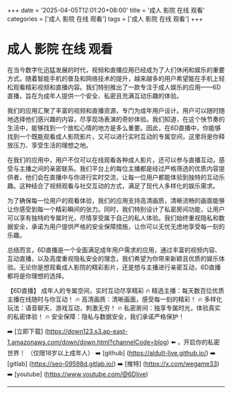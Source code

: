 +++
date = '2025-04-05T12:01:20+08:00'
title = '成人 影院 在线 观看'
categories = ['成人 影院 在线 观看']
tags = ['成人 影院 在线 观看']
+++

# 成人 影院 在线 观看

在当今数字化迅猛发展的时代，视频和直播应用已经成为了人们休闲和娱乐的重要方式。随着智能手机的普及和网络技术的提升，越来越多的用户希望能在手机上轻松观看精彩视频和直播内容。我们特别推出了一款专注于成人娱乐的应用——6D直播，旨在为成年人提供一个安全、私密且充满互动乐趣的体验。

我们的应用汇聚了丰富的视频和直播资源，专门为成年用户设计。用户可以随时随地选择他们感兴趣的内容，尽享现场表演的奇妙体验。我们知道，在这个快节奏的生活中，能够找到一个放松心情的地方是多么重要。因此，在6D直播中，你能够找到一个既能观看成人影院影片，又可以进行实时互动的专属空间，这里将是你释放压力、享受生活的理想之地。

在我们的应用中，用户不仅可以在线观看各种成人影片，还可以参与直播互动，感受与主播之间的亲密联系。我们平台上的每位主播都是经过严格筛选的优质内容提供者，他们会在直播中与你进行实时交流，让每一位用户都能体验到独特的互动乐趣。这种结合了视频观看与社交互动的方式，满足了现代人多样化的娱乐需求。

为了确保每一位用户的观看体验，我们的应用支持高清画质，清晰流畅的画面能够让你感受到每一个精彩瞬间的张力。同时，我们特别设计了私密房间功能，让用户可以享有独特的专属时光，尽情享受属于自己的私人体验。我们始终重视隐私和数据安全，承诺为用户提供严格的安全保障措施，让你可以无忧无虑地享受每一刻的乐趣。

总结而言，6D直播是一个全面满足成年用户需求的应用，通过丰富的视频内容、互动直播，以及高度重视隐私安全的理念，我们希望为你带来新颖且优质的娱乐体验。无论你是想观看成人影院的精彩影片，还是想与主播进行亲密互动，6D直播都将是你理想的选择。

【6D直播】
成年人的专属空间，实时互动尽享精彩
🔥 精选主播：每天数百位优质主播在线随时与你互动！
🔥 高清画质：清晰画面，感受每一刻的精彩！
🔥 多样化玩法：语音聊天、游戏互动，刺激无穷！
🔥 私密房间：独享专属时光，体验真实的私密体验！
🔥 安全保障：隐私与数据安全，我们承诺严格保护！

➡️ [立即下载] (https://down123.s3.ap-east-1.amazonaws.com/down/down.html?channelCode=blog) ⬅️ ，开启你的私密世界！
（仅限18岁以上成年人）
➡️ [github] (https://aldult-live.github.io/)
➡️ [gitlab] (https://seo-09598d.gitlab.io/)
➡️ [推特] (https://x.com/wegame33)
➡️ [youtube] (https://www.youtube.com/@6Dlive)

---
